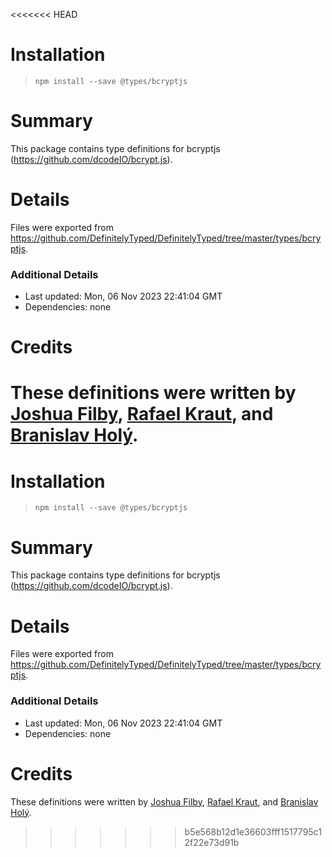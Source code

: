 <<<<<<< HEAD
# Installation
> `npm install --save @types/bcryptjs`

# Summary
This package contains type definitions for bcryptjs (https://github.com/dcodeIO/bcrypt.js).

# Details
Files were exported from https://github.com/DefinitelyTyped/DefinitelyTyped/tree/master/types/bcryptjs.

### Additional Details
 * Last updated: Mon, 06 Nov 2023 22:41:04 GMT
 * Dependencies: none

# Credits
These definitions were written by [Joshua Filby](https://github.com/Joshua-F), [Rafael Kraut](https://github.com/RafaelKr), and [Branislav Holý](https://github.com/branoholy).
=======
# Installation
> `npm install --save @types/bcryptjs`

# Summary
This package contains type definitions for bcryptjs (https://github.com/dcodeIO/bcrypt.js).

# Details
Files were exported from https://github.com/DefinitelyTyped/DefinitelyTyped/tree/master/types/bcryptjs.

### Additional Details
 * Last updated: Mon, 06 Nov 2023 22:41:04 GMT
 * Dependencies: none

# Credits
These definitions were written by [Joshua Filby](https://github.com/Joshua-F), [Rafael Kraut](https://github.com/RafaelKr), and [Branislav Holý](https://github.com/branoholy).
>>>>>>> b5e568b12d1e36603fff1517795c12f22e73d91b
